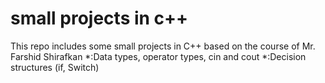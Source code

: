 # small projects in c++  
This repo includes some small projects in C++ based on the course of Mr. Farshid Shirafkan
*:Data types, operator types, cin and cout
*:Decision structures (if, Switch)
